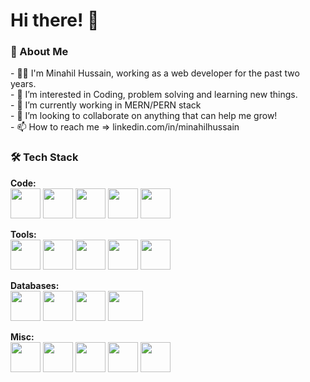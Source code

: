 
<h1>Hi there! 👋 </h1>

<h3>👩 About Me</h3>
- 👩‍💻 I'm Minahil Hussain, working as a web developer for the past two years.<br/>
- 👀 I’m interested in Coding, problem solving and learning new things.<br/>
- 🌱 I’m currently working in MERN/PERN stack<br/>
- 💞️ I’m looking to collaborate on anything that can help me grow!<br/>
- 📫 How to reach me => linkedin.com/in/minahilhussain<br/>

<h3>🛠️ Tech Stack</h3>
<p><strong>Code: </strong><br/>
  <img style="height:3rem;width:3rem;" src="https://img.icons8.com/color/512/javascript.png" />
  <img style="height:3rem;width:3rem;" src="https://img.icons8.com/color/512/typescript.png" />
  <img style= "width: 3rem;height: 3rem;" src="https://img.icons8.com/color/512/html-5--v1.png"/>
  <img style="height:3rem;width:3rem;" src="https://img.icons8.com/color/512/css3.png" />
  <img style="height:3rem;width:3rem;" src="https://img.icons8.com/color/512/php.png" />
</p>
<p><strong> Tools: </strong><br/>
  <img style="height:3rem;width:3rem;" src="https://img.icons8.com/color/512/nodejs.png" />
  <img style="height:3rem;width:3rem;" src="https://img.icons8.com/color/512/express-js.png" />
  <img style="height:3rem;width:3rem;" src="https://img.icons8.com/color/512/react-native.png" /> 
  <img style="height:3rem;width:3rem;" src="https://img.icons8.com/color/512/nestjs.png" />
   <img style="height:3rem;width:3rem;" src="https://img.icons8.com/color/512/nextjs.png" />
</p>
<p><strong> Databases: </strong><br/>
  <img style="height:3rem;width:3rem;" src="https://img.icons8.com/color/512/postgreesql.png" />
  <img style="height:3rem;width:3rem;" src="https://img.icons8.com/color/512/mysql-logo.png" />
  <img style="height:3rem;width:3rem;" src="https://img.icons8.com/color/512/mongodb.png" />
  <img  style="height:3rem;width:3.5rem;" src="https://upload.wikimedia.org/wikipedia/commons/thumb/3/38/SQLite370.svg/1200px-SQLite370.svg.png" />
</p>  
<p><strong> Misc: </strong><br/>
 <img style="height:3rem;width:3rem;" src="https://img.icons8.com/color/512/git.png" />
 <img style="height:3rem;width:3rem;" src="https://img.icons8.com/color/512/github.png" />
 <img style="height:3rem;width:3rem;" src="https://img.icons8.com/color/512/graphql.png" />
 <img style="height:3rem;width:3rem;" src="https://img.icons8.com/color/512/api-settings.png" />
 <img style="height:3rem;width:3rem;" src="https://img.icons8.com/color/512/java-coffee-cup-logo--v1.png" />
</p>

<!---
[![Langs](https://github-readme-stats.vercel.app/api/top-langs/?username=minahilhussain&layout=compact&hide=scss)](https://github.com/minahilhussain/github-readme-stats)

![ScreenShot](https://camo.githubusercontent.com/988603b9bc6683c1728f665e6c97539f6a3d7c7cced12c72c81731e7deb0398f/68747470733a2f2f6769746875622e6769746875626173736574732e636f6d2f696d616765732f6d6f64756c65732f70726f66696c652f616368696576656d656e74732f796f6c6f2d64656661756c742e706e67)

--->


<!---
minahilhussain/minahilhussain is a ✨ special ✨ repository because its `README.md` (this file) appears on your GitHub profile.
You can click the Preview link to take a look at your changes.
--->

